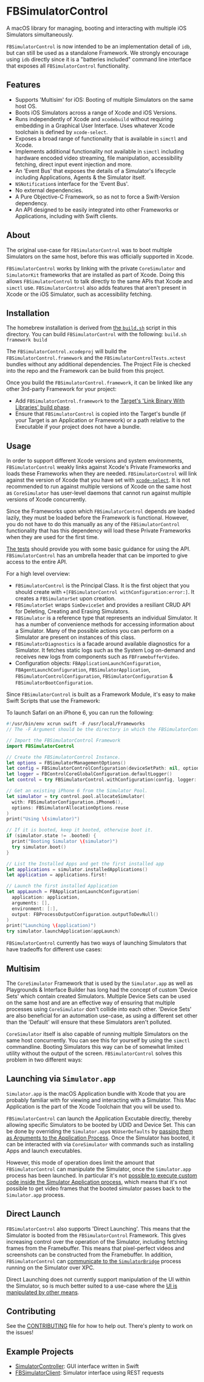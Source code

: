 # FBSimulatorControl

A macOS library for managing, booting and interacting with multiple iOS Simulators simultaneously.

`FBSimulatorControl` is now intended to be an implementation detail of `idb`, but can still be used as a standalone Framework. We strongly encourage using `idb` directly since it is a "batteries included" command line interface that exposes all `FBSimulatorControl` functionality.

## Features

- Supports 'Multisim' for iOS: Booting of multiple Simulators on the same host OS.
- Boots iOS Simulators across a range of Xcode and iOS Versions.
- Runs independently of Xcode and `xcodebuild` without requiring embedding in a Graphical User Interface. Uses whatever Xcode toolchain is defined by `xcode-select`.
- Exposes a broad range of functionality that is available in `simctl` and Xcode.
- Implements additional functionality not available in `simctl` including hardware encoded video streaming, file manipulation, accessibility fetching, direct input event injection and more.
- An 'Event Bus' that exposes the details of a Simulator's lifecycle including Applications, Agents & the Simulator itself.
- `NSNotification`s interface for the 'Event Bus'.
- No external dependencies.
- A Pure Objective-C Framework, so as not to force a Swift-Version dependency.
- An API designed to be easily integrated into other Frameworks or Applications, including with Swift clients.

## About

The original use-case for `FBSimulatorControl` was to boot multiple Simulators on the same host, before this was officially supported in Xcode.

`FBSimulatorControl` works by linking with the private `CoreSimulator` and `SimulatorKit` frameworks that are installed as part of Xcode. Doing this allows  `FBSimulatorControl` to talk directly to the same APIs that Xcode and `simctl` use. `FBSimulatorControl` also adds features that aren't present in Xcode or the iOS Simulator, such as accessibility fetching.

## Installation

The homebrew installation is derived from [the `build.sh`](build.sh) script in this directory. You can build `FBSimulatorControl` with the following: `build.sh framework build`

The `FBSimulatorControl.xcodeproj` will build the `FBSimulatorControl.framework` and the `FBSimulatorControlTests.xctest` bundles without any additional dependencies. The Project File is checked into the repo and the Framework can be build from this project.

Once you build the `FBSimulatorControl.framework`, it can be linked like any other 3rd-party Framework for your project:
- Add `FBSimulatorControl.framework` to the [Target's 'Link Binary With Libraries' build phase](Documentation/link_binary_with_libraries.png).
- Ensure that `FBSimulatorControl` is copied into the Target's bundle (if your Target is an Application or Framework) or a path relative to the Executable if your project does not have a bundle.

## Usage

In order to support different Xcode versions and system environments, `FBSimulatorControl` weakly links against Xcode's Private Frameworks and loads these Frameworks when they are needed. `FBSimulatorControl` will link against the version of Xcode that you have set with [`xcode-select`](https://developer.apple.com/library/mac/documentation/Darwin/Reference/ManPages/man1/xcode-select.1.html). It is not recommended to run against multiple versions of Xcode on the same host as `CoreSimulator` has user-level daemons that cannot run against multiple versions of Xcode concurrently.

Since the Frameworks upon which `FBSimulatorControl` depends are loaded lazily, they must be loaded before the Framework is functional. However, you do not have to do this manually as any of the `FBSimulatorControl` functionality that has this dependency will load these Private Frameworks when they are used for the first time.

[The tests](FBSimulatorControlTests/Tests) should provide you with some basic guidance for using the API. `FBSimulatorControl` has an umbrella header that can be imported to give access to the entire API.

For a high level overview:
- `FBSimulatorControl` is the Principal Class. It is the first object that you should create with `+[FBSimulatorControl withConfiguration:error:]`. It creates a `FBSimulatorSet` upon creation.
- `FBSimulatorSet` wraps `SimDeviceSet` and provides a resiliant CRUD API for Deleting, Creating and Erasing Simulators.
- `FBSimulator` is a reference type that represents an individual Simulator. It has a number of convenience methods for accessing information about a Simulator. Many of the possible actions you can perform on a Simulator are present on instances of this class.
- `FBSimulatorDiagnostics` is a facade around available diagnostics for a Simulator. It fetches static logs such as the System Log on-demand and receives new logs from components such as `FBFramebufferVideo`.
- Configuration objects: `FBApplicationLaunchConfiguration`, `FBAgentLaunchConfiguration`, `FBSimulatorApplication`, `FBSimulatorControlConfiguration`, `FBSimulatorConfiguration` & `FBSimulatorBootConfiguration`.

Since `FBSimulatorControl` is built as a Framework Module, it's easy to make Swift Scripts that use the Framework:

To launch Safari on an iPhone 6, you can run the following:

```swift
#!/usr/bin/env xcrun swift -F /usr/local/Frameworks
// The -F Argument should be the directory in which the FBSimulatorControl.framework is located.

// Import the FBSimulatorControl Framework
import FBSimulatorControl

// Create the FBSimulatorControl Instance.
let options = FBSimulatorManagementOptions()
let config = FBSimulatorControlConfiguration(deviceSetPath: nil, options: options)
let logger = FBControlCoreGlobalConfiguration.defaultLogger()
let control = try FBSimulatorControl.withConfiguration(config, logger: logger)

// Get an existing iPhone 6 from the Simulator Pool.
let simulator = try control.pool.allocateSimulator(
  with: FBSimulatorConfiguration.iPhone6(),
  options: FBSimulatorAllocationOptions.reuse
)
print("Using \(simulator)")

// If it is booted, keep it booted, otherwise boot it.
if (simulator.state != .booted) {
  print("Booting Simulator \(simulator)")
  try simulator.boot()
}

// List the Installed Apps and get the first installed app
let applications = simulator.installedApplications()
let application = applications.first!

// Launch the first installed Application
let appLaunch = FBApplicationLaunchConfiguration(
  application: application,
  arguments: [],
  environment: [:],
  output: FBProcessOutputConfiguration.outputToDevNull()
)
print("Launching \(application)")
try simulator.launchApplication(appLaunch)
```


`FBSimulatorControl` currently has two ways of launching Simulators that have tradeoffs for different use cases:

## Multisim
The `CoreSimulator` Framework that is used by the `Simulator.app` as well as Playgrounds & Interface Builder has long had the concept of custom 'Device Sets' which contain created Simulators. Multiple Device Sets can be used on the same host and are an effective way of ensuring that multiple processes using `CoreSimulator` don't collide into each other. 'Device Sets' are also beneficial for an automation use-case, as using a different set other than the 'Default' will ensure that these Simulators aren't polluted.

`CoreSimulator` itself is also capable of running multiple Simulators on the same host concurrently. You can see this for yourself by using the `simctl` commandline. Booting Simulators this way can be of somewhat limited utility without the output of the screen. `FBSimulatorControl` solves this problem in two different ways:

## Launching via `Simulator.app`
`Simulator.app` is the macOS Application bundle with Xcode that you are probably familiar with for viewing and interacting with a Simulator. This Mac Application is the part of the Xcode Toolchain that you will be used to.

`FBSimulatorControl` can launch the Application Excutable directly, thereby allowing specific Simulators to be booted by UDID and Device Set. This can be done by overriding the `Simulator.app`s `NSUserDefaults` by [passing them as Arguments to the Application Process](https://www.bignerdranch.com/blog/by-your-command). Once the Simulator has booted, it can be interacted with via `CoreSimulator` with commands such as installing Apps and launch executables.

However, this mode of operation does limit the amount that `FBSimulatorControl` can manipulate the Simulator, once the `Simulator.app` process has been launched. In particular it's not [possible to execute custom code inside the Simulator Application process](https://gist.github.com/lawrencelomax/27bdc4e8a433a601008f), which means that it's not possible to get video frames that the booted simulator passes back to the `Simulator.app` process.

## Direct Launch
`FBSimulatorControl` also supports 'Direct Launching'. This means that the Simulator is booted from the `FBSimulatorControl` Framework. This gives increasing control over the operation of the Simulator, including fetching frames from the Framebuffer. This means that pixel-perfect videos and screenshots can be constructed from the Framebuffer. In addition, `FBSimulatorControl` can [communicate to the `SimulatorBridge`](https://github.com/facebook/FBSimulatorControl/blob/master/FBSimulatorControl/Management/FBSimulatorBridge.h) process running on the Simulator over XPC.

Direct Launching does not currently support manipulation of the UI within the Simulator, so is much better suited to a use-case where the [UI is manipulated by other means](https://github.com/facebook/webdriveragent).

## Contributing
See the [CONTRIBUTING](CONTRIBUTING) file for how to help out. There's plenty to work on the issues!

## Example Projects

* [SimulatorController](https://github.com/davidlawson/SimulatorController): GUI interface written in Swift
* [FBSimulatorClient](https://github.com/tapthaker/FBSimulatorClient): Simulator interface using REST requests
